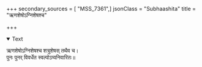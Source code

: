 +++
secondary_sources = [ "MSS_7361",]
jsonClass = "Subhaashita"
title = "ऋणशेषोऽग्निशेषश्च"

+++

<details open><summary>Text</summary>

ऋणशेषोऽग्निशेषश्च शत्रुशेषस् तथैव च।  
पुनः पुनर् विवर्धेत स्वल्पोऽप्यनिवारितः॥
</details>
